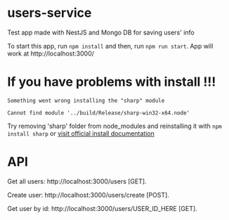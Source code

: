 # users-service
Test app made with NestJS and Mongo DB for saving users' info

To start this app, run ``` npm install ``` and then, run ``` npm run start ```. App will work at http://localhost:3000/

# If you have problems with install !!!
```
Something went wrong installing the "sharp" module

Cannot find module '../build/Release/sharp-win32-x64.node'
```
Try removing 'sharp' folder from node_modules and reinstalling it with ``` npm install sharp ``` or [visit official install documentation](https://sharp.pixelplumbing.com/install)

# API
Get all users: http://localhost:3000/users [GET].

Create user: http://localhost:3000/users/create [POST].

Get user by id: http://localhost:3000/users/USER_ID_HERE [GET].

